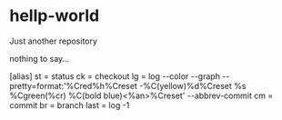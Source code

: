 # hellp-world
Just another repository

nothing to say...

[alias]
	st = status
	ck = checkout
	lg = log --color --graph --pretty=format:'%Cred%h%Creset -%C(yellow)%d%Creset %s %Cgreen(%cr) %C(bold blue)<%an>%Creset' --abbrev-commit
	cm = commit
	br = branch
	last = log -1
